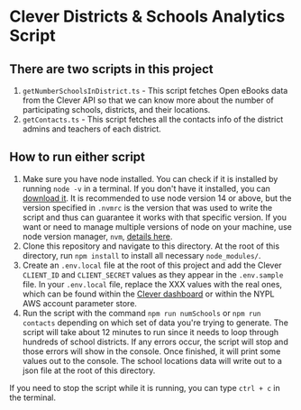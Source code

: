 # Clever Districts & Schools Analytics Script

## There are two scripts in this project

1. `getNumberSchoolsInDistrict.ts` - This script fetches Open eBooks data from the Clever API so that we can know more about the number of participating schools, districts, and their locations.
2. `getContacts.ts` - This script fetches all the contacts info of the district admins and teachers of each district.

## How to run either script

1. Make sure you have node installed. You can check if it is installed by running `node -v` in a terminal. If you don't have it installed, you can [download it](https://nodejs.org/en/download/). It is recommended to use node version 14 or above, but the version specified in `.nvmrc` is the version that was used to write the script and thus can guarantee it works with that specific version. If you want or need to manage multiple versions of node on your machine, use node version manager, `nvm`, [details here](https://github.com/nvm-sh/nvm).
2. Clone this repository and navigate to this directory. At the root of this directory, run `npm install` to install all necessary `node_modules/`.
3. Create an `.env.local` file at the root of this project and add the Clever `CLIENT_ID` and `CLIENT_SECRET` values as they appear in the `.env.sample` file. In your `.env.local` file, replace the XXX values with the real ones, which can be found within the [Clever dashboard](https://apps.clever.com/open-ebooks/districts/overview) or within the NYPL AWS account parameter store.
4. Run the script with the command `npm run numSchools` or `npm run contacts` depending on which set of data you're trying to generate. The script will take about 12 minutes to run since it needs to loop through hundreds of school districts. If any errors occur, the script will stop and those errors will show in the console. Once finished, it will print some values out to the console. The school locations data will write out to a json file at the root of this directory.

If you need to stop the script while it is running, you can type `ctrl + c` in the terminal.
